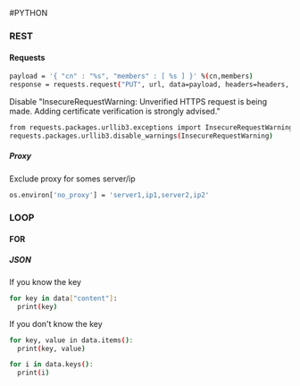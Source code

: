 #PYTHON

### REST

#### Requests
```bash
payload = '{ "cn" : "%s", "members" : [ %s ] }' %(cn,members)
response = requests.request("PUT", url, data=payload, headers=headers, auth=("user", "password"), verify=False)
```

Disable "InsecureRequestWarning: Unverified HTTPS request is being made. Adding certificate verification is strongly advised."
```bash
from requests.packages.urllib3.exceptions import InsecureRequestWarning
requests.packages.urllib3.disable_warnings(InsecureRequestWarning)
```

##### Proxy
Exclude proxy for somes server/ip
```bash
os.environ['no_proxy'] = 'server1,ip1,server2,ip2'
```

### LOOP

#### FOR

##### JSON
If you know the key
```bash
for key in data["content"]:
  print(key)
```

If you don't know the key
```bash
for key, value in data.items():
  print(key, value)
```
```bash
for i in data.keys():
  print(i)
```
